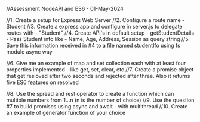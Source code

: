 //Assessment NodeAPI and ES6 - 01-May-2024

//1. Create a setup for Express Web Server
//2. Configure a route name - Student
//3. Create a express app and configure in server.js to delegate routes with - "Student"
//4. Create API's in default setup - getStudentDetails - Pass Student info like - Name, Age, Address, Session as query string
//5. Save this information received in #4  to a file named studentIfo using fs module async way

//6. Give me an example of map and set collection each with at least four properties implemented - like get, set, clear, etc
//7. Create a promise object that get resloved after two seconds and rejected after three. Also it returns five ES6 features on resolved

//8. Use the spread and rest operator to create a function which can multiple numbers from 1...n (n is the number of choice)
//9. Use the question #7 to build promises using async and await - with multithread
//10. Create an example of generator function of your choice